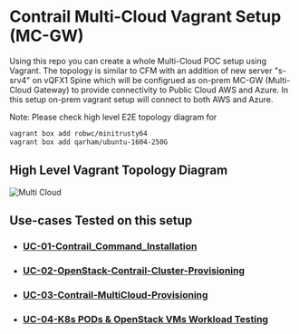 # Contrail Multi-Cloud Vagrant Setup (MC-GW)

Using this repo you can create a whole Multi-Cloud POC setup using Vagrant. The topology is similar to CFM with an addition of new server "s-srv4" on vQFX1 Spine which will be configrued as on-prem MC-GW (Multi-Cloud Gateway) to provide connectivity to Public Cloud AWS and Azure. In this setup on-prem vagrant setup will connect to both AWS and Azure.

Note: Please check high level E2E topology diagram for 


```bash
vagrant box add robwc/minitrusty64
vagrant box add qarham/ubuntu-1604-250G

 ```


## High Level Vagrant Topology Diagram

![Multi Cloud](images/mcloud-1x1vQFX-Top-Overview.png)


## Use-cases Tested on this setup

* ### [UC-01-Contrail_Command_Installation](../docs/multi-cloud/01-Install-Contrail-Command.md)

* ### [UC-02-OpenStack-Contrail-Cluster-Provisioning](../docs/multi-cloud/02-OpenStack-Contrail-Cluster-Provisioning.md)

* ### [UC-03-Contrail-MultiCloud-Provisioning](../docs/multi-cloud/03-Contrail-MultiCloud-Provisioning.md)

* ### [UC-04-K8s PODs & OpenStack VMs Workload Testing](../docs/multi-cloud/04-PODs-VMs-Workload-Testing.md)

